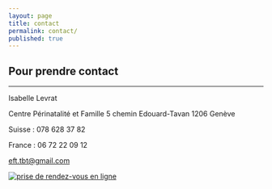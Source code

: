 ```yaml
---
layout: page
title: contact
permalink: contact/
published: true
---
```



## Pour prendre **contact**

<div class="line"><hr /></div><div class="clearfix"></div>

Isabelle Levrat

Centre Périnatalité et Famille
5 chemin Edouard-Tavan
1206 Genève

<i class="fa fa-mobile"></i> Suisse : 078 628 37 82

<i class="fa fa-mobile"></i> France : 06 72 22 09 12

[eft.tbt@gmail.com](mailto:eft.tbt@gmail.com)

<i class="fa fa-envira" aria-hidden="true"></i>
<a href="http://efttbt.datedechoix.com/" target="_blank"><img src="http://www.datedechoix.com/images/buttonFrenchSmall.gif" title="Prendre rendez-vous" alt="prise de rendez-vous en ligne" border="0" /></a>
